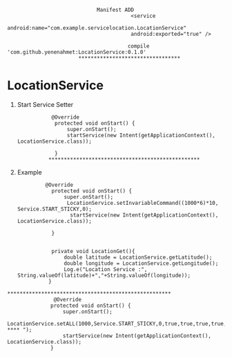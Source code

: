                                  Manifest ADD
                                            <service
                                            android:name="com.example.servicelocation.LocationService"
                                            android:exported="true" />
                                            
                                           compile 'com.github.yenenahmet:LocationService:0.1.0'  
                           *********************************

# LocationService
 1) Start Service  Setter 

  
  
                   @Override
                    protected void onStart() {
                        super.onStart();
                        startService(new Intent(getApplicationContext(), LocationService.class));

                    }
                  *************************************************
  2) Example 
  
                  @Override
                    protected void onStart() {
                        super.onStart();
                         LocationService.setInvariableCommand((1000*6)*10, Service.START_STICKY,0);
                          startService(new Intent(getApplicationContext(), LocationService.class));

                    }


                    private void LocationGet(){
                        double latitude = LocationService.getLatitude();
                        double longitude = LocationService.getLongitude();
                        Log.e("Location Service :", String.valueOf(latitude)+","+String.valueOf(longitude));
                   } 
    *****************************************************
                   @Override
                  protected void onStart() {
                      super.onStart();
                      LocationService.setALL(1000,Service.START_STICKY,0,true,true,true,true," **** ");
                      startService(new Intent(getApplicationContext(), LocationService.class));
                  }
